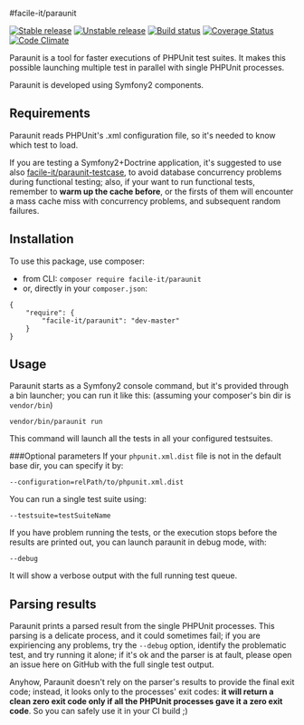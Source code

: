 #facile-it/paraunit

[![Stable release][Last stable image]][Packagist link]
[![Unstable release][Last unstable image]][Packagist link]
[![Build status][Master build image]][Master build link]
[![Coverage Status][Master coverage image]][Master coverage link]
[![Code Climate][Master climate image]][Master climate link]

Paraunit is a tool for faster executions of PHPUnit test suites. It makes this possible launching multiple test in parallel with single PHPUnit processes.

Paraunit is developed using Symfony2 components.

## Requirements
Paraunit reads PHPUnit's .xml configuration file, so it's needed to know which test to load.

If you are testing a Symfony2+Doctrine application, it's suggested to use also [facile-it/paraunit-testcase](https://github.com/facile-it/paraunit-testcase), to avoid database concurrency problems during functional testing;
also, if your want to run functional tests, remember to **warm up the cache before**, or the firsts of them will encounter a mass cache miss with concurrency problems, and subsequent random failures. 

## Installation
To use this package, use composer:

 * from CLI: `composer require facile-it/paraunit`
 * or, directly in your `composer.json`:

``` 
{
    "require": {
        "facile-it/paraunit": "dev-master"
    }
}
```

## Usage
Paraunit starts as a Symfony2 console command, but it's provided through a bin launcher; you can run it like this: (assuming your composer's bin dir is `vendor/bin`)

`vendor/bin/paraunit run`

This command will launch all the tests in all your configured testsuites.

###Optional parameters
If your `phpunit.xml.dist` file is not in the default base dir, you can specify it by:

`--configuration=relPath/to/phpunit.xml.dist`

You can run a single test suite using:

`--testsuite=testSuiteName`

If you have problem running the tests, or the execution stops before the results are printed out, you can launch paraunit in debug mode, with:

`--debug`

It will show a verbose output with the full running test queue.

## Parsing results

Paraunit prints a parsed result from the single PHPUnit processes. This parsing is a delicate process, and it could sometimes fail; if you are expiriencing any problems, try the `--debug` option, identify the problematic test, and try running it alone; if it's ok and the parser is at fault, please open an issue here on GitHub with the full single test output.


Anyhow, Paraunit doesn't rely on the parser's results to provide the final exit code; instead, it looks only to the processes' exit codes: **it will return a clean zero exit code only if all the PHPUnit processes gave it a zero exit code**. So you can safely use it in your CI build ;)

[Last stable image]: https://poser.pugx.org/facile-it/paraunit/version.svg
[Last unstable image]: https://poser.pugx.org/facile-it/paraunit/v/unstable.svg
[Master build image]: https://travis-ci.org/facile-it/paraunit.svg
[Master climate image]: https://codeclimate.com/github/facile-it/paraunit/badges/gpa.svg
[Master coverage image]: https://coveralls.io/repos/facile-it/paraunit/badge.svg?branch=master&service=github

[Packagist link]: https://packagist.org/packages/facile-it/paraunit
[Master build link]: https://travis-ci.org/facile-it/paraunit
[Master climate link]: https://codeclimate.com/github/facile-it/paraunit
[Master coverage link]: https://coveralls.io/github/facile-it/paraunit?branch=master
